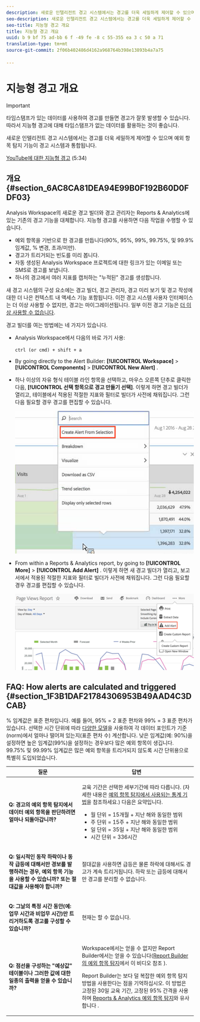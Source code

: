 ```yaml
---
description: 새로운 인텔리전트 경고 시스템에서는 경고를 더욱 세밀하게 제어할 수 있으며 예외 항목 탐지 기능이 경고 시스템과 통합됩니다.
seo-description: 새로운 인텔리전트 경고 시스템에서는 경고를 더욱 세밀하게 제어할 수 있으며 예외 항목 탐지 기능이 경고 시스템과 통합됩니다.
seo-title: 지능형 경고 개요
title: 지능형 경고 개요
uuid: b 9 bf 75 ad-bb 6 f -49 fe -8 c 55-355 ea 3 c 50 a 71
translation-type: tm+mt
source-git-commit: 2f06b402486d4162a968764b398e13893b4a7a75

---
```



# 지능형 경고 개요

>[!Important]
>타임스탬프가 있는 데이터를 사용하여 경고를 만들면 경고가 잘못 발생할 수 있습니다. 따라서 지능형 경고에 대해 타임스탬프가 없는 데이터를 활용하는 것이 좋습니다.

새로운 인텔리전트 경고 시스템에서는 경고를 더욱 세밀하게 제어할 수 있으며 예외 항목 탐지 기능이 경고 시스템과 통합됩니다.

[YouTube에 대한 지능형 경고](https://www.youtube.com/watch?v=UVH9xr_2REA&list=PL2tCx83mn7GuNnQdYGOtlyCu0V5mEZ8sS&index=65) (5:34)

## 개요 {#section_6AC8CA81DEA94E99B0F192B60D0FDF03}

Analysis Workspace의 새로운 경고 빌더와 경고 관리자는 Reports &amp; Analytics에 있는 기존의 경고 기능을 대체합니다. 지능형 경고를 사용하면 다음 작업을 수행할 수 있습니다.

* 예외 항목을 기반으로 한 경고를 만듭니다(90%, 95%, 99%, 99.75%, 및 99.9% 임계값, % 변경, 초과/미만).
* 경고가 트리거되는 빈도를 미리 봅니다.
* 자동 생성된 Analysis Workspace 프로젝트에 대한 링크가 있는 이메일 또는 SMS로 경고를 보냅니다.
* 하나의 경고에서 여러 지표를 캡처하는 "누적된" 경고를 생성합니다.

새 경고 시스템의 구성 요소에는 경고 빌더, 경고 관리자, 경고 미리 보기 및 경고 작성에 대한 더 나은 컨텍스트 내 액세스 기능 포함됩니다. 이전 경고 시스템 사용자 인터페이스는 더 이상 사용할 수 없지만, 경고는 마이그레이션됩니다. 일부 이전 경고 기능은 [더 이상 사용할 수 없습니다](https://marketing.adobe.com/resources/help/en_US/sc/user/deprecated_alerts.html). 

경고 빌더를 여는 방법에는 네 가지가 있습니다. 

* Analysis Workspace에서 다음의 바로 가기 사용:

   `ctrl (or cmd) + shift + a`
* By going directly to the Alert Builder:  **[!UICONTROL Workspace]** &gt; **[!UICONTROL Components]** &gt; **[!UICONTROL New Alert]** .
* 하나 이상의 자유 형식 테이블 라인 항목을 선택하고, 마우스 오른쪽 단추로 클릭한 다음, **[!UICONTROL 선택 항목으로 경고 만들기 선택]**. 이렇게 하면 경고 빌더가 열리고, 테이블에서 적용된 적절한 지표와 필터로 빌더가 사전에 채워집니다. 그런 다음 필요할 경우 경고를 편집할 수 있습니다. 

   ![](assets/create-alert-from-selection.png)

* From within a Reports &amp; Analytics report, by going to  **[!UICONTROL More]** &gt; **[!UICONTROL Add Alert]** . 이렇게 하면 새 경고 빌더가 열리고, 보고서에서 적용된 적절한 지표와 필터로 빌더가 사전에 채워집니다. 그런 다음 필요할 경우 경고를 편집할 수 있습니다. 

   ![](assets/add-alert.png)

## FAQ: How alerts are calculated and triggered {#section_1F3B1DAF21784306953B49AAD4C3DCAB}

% 임계값은 표준 편차입니다. 예를 들어, 95% = 2 표준 편차와 99% = 3 표준 편차가 있습니다. 선택한 시간 단위에 따라 [다양한 모델](../../../analyze/analysis-workspace/virtual-analyst/c-anomaly-detection/statistics-anomaly-detection.md#concept_0705DC91F0F44951AC2226EC846E824C)을 사용하여 각 데이터 포인트가 기준(norm)에서 얼마나 떨어져 있는지(표준 편차 수) 계산합니다. 낮은 임계값(예: 90%)을 설정하면 높은 임계값(99%)을 설정하는 경우보다 많은 예외 항목이 생깁니다. 99.75% 및 99.99% 임계값은 많은 예외 항목을 트리거되지 않도록 시간 단위용으로 특별히 도입되었습니다.

<table id="table_B3AA85E1DE3543DCA34966A52E3CE4AB"> 
 <thead> 
  <tr> 
   <th colname="col1" class="entry"> 질문 </th> 
   <th colname="col2" class="entry"> 답변 </th> 
  </tr> 
 </thead>
 <tbody> 
  <tr> 
   <td colname="col1"> <p><b>Q: 경고의 예외 항목 탐지에서 데이터 예외 항목을 판단하려면 얼마나 되돌아갑니까? </b> </p> </td> 
   <td colname="col2"> <p>교육 기간은 선택한 세부기간에 따라 다릅니다. (자세한 내용은 <a href="../../../analyze/analysis-workspace/virtual-analyst/c-anomaly-detection/statistics-anomaly-detection.md#concept_0705DC91F0F44951AC2226EC846E824C" format="dita" scope="local">예외 항목 탐지에서 사용되는 통계 기법</a>을 참조하세요.) 다음은 요약입니다. </p> 
    <ul id="ul_4F8C2A41F06C498DBF5E7AE5DE803773"> 
     <li id="li_E246091A3F1E484C8444AF4052FCA784">월 단위 = 15개월 + 지난 해와 동일한 범위 </li> 
     <li id="li_CC014FB38AE1492B9647E990C29BFB3C">주 단위 = 15주 + 지난 해와 동일한 범위 </li> 
     <li id="li_2517EE2097534324BE9C1B54CD181A62">일 단위 = 35일 + 지난 해와 동일한 범위 </li> 
     <li id="li_710BC8B009354542AA4962A59A646099">시간 단위 = 336시간 </li> 
    </ul> </td> 
  </tr> 
  <tr> 
   <td colname="col1"> <p><b>Q: 일시적인 동작 하락이나 동작 급등에 대해서만 경보를 발행하려는 경우, 예외 항목 기능을 사용할 수 있습니까? 또는 절대값을 사용해야 합니까?</b> </p> </td> 
   <td colname="col2"> <p>절대값을 사용하면 급등은 물론 하락에 대해서도 경고가 계속 트리거됩니다. 하락 또는 급등에 대해서만 경고를 분리할 수 없습니다. </p> </td> 
  </tr> 
  <tr> 
   <td colname="col1"> <p><b>Q: 그날의 특정 시간 동안(예: 업무 시간과 비업무 시간)만 트리거하도록 경고를 구성할 수 있습니까? </b> </p> </td> 
   <td colname="col2"> <p>현재는 할 수 없습니다. </p> </td> 
  </tr> 
  <tr> 
   <td colname="col1"> <p><b>Q: 점선을 구성하는 "예상값" 테이블이나 그러한 값에 대한 일종의 출력을 얻을 수 있습니까? </b> </p> </td> 
   <td colname="col2"> <p>Workspace에서는 얻을 수 없지만 Report Builder에서는 얻을 수 있습니다(<a href="https://www.youtube.com/watch?v=-a-8W6GQZnU" format="https" scope="external">Report Builder의 예외 항목 탐지</a>에서 이 비디오 참조 ). </p> <p>Report Builder는 보다 덜 복잡한 예외 항목 탐지 방법을 사용한다는 점을 기억하십시오. 이 방법은 고정된 30일 교육 기간, 고정된 95% 간격을 사용하며 <a href="https://marketing.adobe.com/resources/help/en_US/reference/anomaly.html" format="html" scope="external">Reports &amp; Analytics 예외 항목 탐지</a>와 유사합니다 . </p> </td> 
  </tr> 
 </tbody> 
</table>

